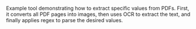 Example tool demonstrating how to extract specific values from PDFs.
First, it converts all PDF pages into images, then uses OCR to extract the text, and finally applies regex to parse the desired values.

